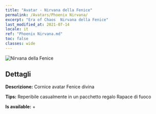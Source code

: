 ```yaml
---
title: "Avatar - Nirvana della Fenice"
permalink: /Avatars/Phoenix Nirvana/
excerpt: "Era of Chaos  Nirvana della Fenice"
last_modified_at: 2021-07-14
locale: it
ref: "Phoenix Nirvana.md"
toc: false
classes: wide
---
```

 ![Nirvana della Fenice](/images/a/avatarFrame_17.png)

## Dettagli

 **Descrizione:** Cornice avatar Fenice divina 

 **Tips:** Reperibile casualmente in un pacchetto regalo Rapace di fuoco 

 **Is available:**  + 

